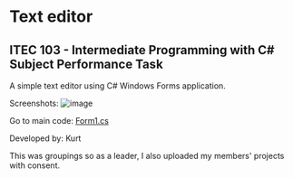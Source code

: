 # Text editor
## ITEC 103 - Intermediate Programming with C# Subject Performance Task
A simple text editor using C# Windows Forms application. 


Screenshots:
![image](https://user-images.githubusercontent.com/98265778/165509261-d7bdead4-5d88-4214-b151-d0c96d5eba22.png)


Go to main code: [Form1.cs](https://github.com/leighTOR/ITEC103Week6-stack/blob/main/text-editor/Form1.cs)

Developed by: Kurt

This was groupings so as a leader, I also uploaded my members' projects with consent.
